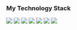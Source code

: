  ### My Technology Stack
<img src= "https://img.shields.io/badge/HTML-black?style=for-the-badge&logo=html5&logoColor=orange" /> 
<img src= "https://img.shields.io/badge/CSS-whitesmoke?style=for-the-badge&logo=css3&logoColor=blue" />
<img src= "https://img.shields.io/badge/Javascript-whitesmoke?style=for-the-badge&logo=javascript&logoColor=yellow" /> 
<img src= "https://img.shields.io/badge/Typescript-whitesmoke?style=for-the-badge&logo=typescript&logoColor=blue" /> 
<img src= "https://img.shields.io/badge/React-whitesmoke?style=for-the-badge&logo=react&logoColor=blue" /> 
<img src= "https://img.shields.io/badge/Git-whitesmoke?style=for-the-badge&logo=git&logoColor=orange" />
<img src= "https://img.shields.io/badge/Redux-whitesmoke?style=for-the-badge&logo=redux&logoColor=purple" />
